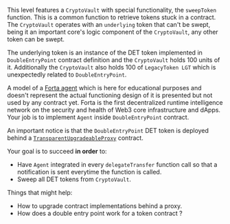This level features a `CryptoVault` with special functionality, the `sweepToken` function. This is a common function to retrieve tokens stuck in a contract. The `CryptoVault` operates with an `underlying` token that can't be swept, being it an important core's logic component of the `CryptoVault`, any other token can be swept.

The underlying token is an instance of the DET token implemented in `DoubleEntryPoint` contract definition and the `CryptoVault` holds 100 units of it. Additionally the `CryptoVault` also holds 100 of `LegacyToken LGT` which is unexpectedly related to `DoubleEntryPoint`.

A model of a [Forta agent](https://docs.forta.network/en/latest/) which is here for educational purposes and doesn't represent the actual functioning design of it is presented but not used by any contract yet. Forta is the first decentralized runtime intelligence network on the security and health of Web3 core infrastructure and dApps. Your job is to implement `Agent` inside `DoubleEntryPoint` contract.

An important notice is that the `DoubleEntryPoint` DET token is deployed behind a [`TransparentUpgradeableProxy`](https://github.com/OpenZeppelin/openzeppelin-contracts/blob/release-v3.2.0/contracts/proxy/TransparentUpgradeableProxy.sol) contract.

Your goal is to succeed **in order** to:
- Have `Agent` integrated in every `delegateTransfer` function call so that a notification is sent everytime the function is called.
- Sweep all DET tokens from `CryptoVault`.

Things that might help:
- How to upgrade contract implementations behind a proxy.
- How does a double entry point work for a token contract ?

